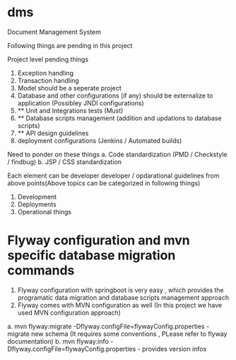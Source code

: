 # dms
Document Management System 


Following things are pending in this project 

Project level pending things 

1. Exception handling
2. Transaction handling 
3. Model should be a seperate project 
4. Database and other configurations (if any) should be externalize to application (Possibley JNDI configurations)
5. ** Unit and Integrations tests (Must)
6. ** Database scripts management (addition and updations to database scripts)
7. ** API design guidelines
8. deployment configurations (Jenkins / Automated builds)

Need to ponder on these things 
a. Code standardization (PMD / Checkstyle / findbug)
b. JSP / CSS standardization 

Each element can be developer developer / opdarational guidelines from above points(Above topics can be categorized in following things)

1. Development
2. Deployments
3. Operational things 


# Flyway configuration and mvn specific database migration commands

1. Flyway configuration with springboot is very easy , which provides the programatic  data migration and database scripts management approach
2. Flyway comes with MVN configuration as well (In this project we have used MVN configuration approach)


a. mvn flyway:migrate -Dflyway.configFile=flywayConfig.properties   - migrate new schema (It requires some conventions , PLease refer to flyway documentation)
b. mvn flyway:info -Dflyway.configFile=flywayConfig.properties  - provides version infos









